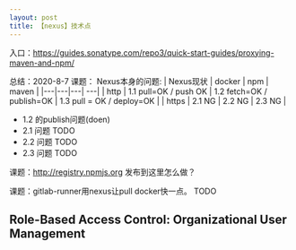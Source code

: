 ```yaml
---
layout: post
title: 【nexus】技术点
---
```



入口：https://guides.sonatype.com/repo3/quick-start-guides/proxying-maven-and-npm/


总结：2020-8-7 
课题： Nexus本身的问题:
| Nexus现状  |  docker | npm  |  maven |
|---|---|---| ---|
| http  | 1.1 pull=OK / push OK  | 1.2 fetch=OK / publish=OK  | 1.3 pull = OK / deploy=OK |
| https  | 2.1 NG   | 2.2 NG  | 2.3 NG |

- 1.2 的publish问题(doen)
- 2.1 问题 TODO
- 2.2 问题 TODO
- 2.3 问题 TODO

课题：http://registry.npmjs.org 发布到这里怎么做？

课题：gitlab-runner用nexus让pull docker快一点。
TODO

## Role-Based Access Control: Organizational User Management
